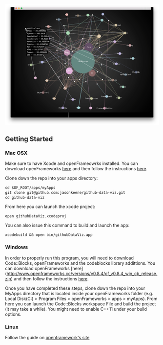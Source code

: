 
<a href="https://vimeo.com/172997666" target="_blank"><img src="https://raw.githubusercontent.com/jasonkeene/github-data-viz/master/github-data-viz.png" /></a>

## Getting Started

### Mac OSX

Make sure to have Xcode and openFrameowrks installed. You can download
openFrameworks [here](http://www.openframeworks.cc/versions/v0.8.4/of_v0.8.4_osx_release.zip)
and then follow the instructions [here](http://openframeworks.cc/setup/xcode/).

Clone down the repo into your apps directory:

    cd $OF_ROOT/apps/myApps
    git clone git@github.com:jasonkeene/github-data-viz.git
    cd github-data-viz

From here you can launch the xcode project:

    open githubDataViz.xcodeproj

You can also issue this command to build and launch the app:

    xcodebuild && open bin/githubDataViz.app

### Windows

In order to properly run this program, you will need to download Code::Blocks, openFrameworks 
and the codeblocks library addittions. You can download openFrameworks [here] 
(http://www.openframeworks.cc/versions/v0.8.4/of_v0.8.4_win_cb_release.zip) and then follow the 
instructions [here](http://openframeworks.cc/setup/codeblocks/).

Once you have completed these steps, clone down the repo into your MyApps directory that is 
located inside your openFrameworks folder (e.g. Local Disk(C:) > Program Files > openFrameworks > apps > myApps). From here you can launch the Code::Blocks workspace File and build the project (it may take a while). You might need to enable C++11 under your build options.


### Linux

Follow the guide on [openframework's site](http://openframeworks.cc/setup/linux-codeblocks/)
